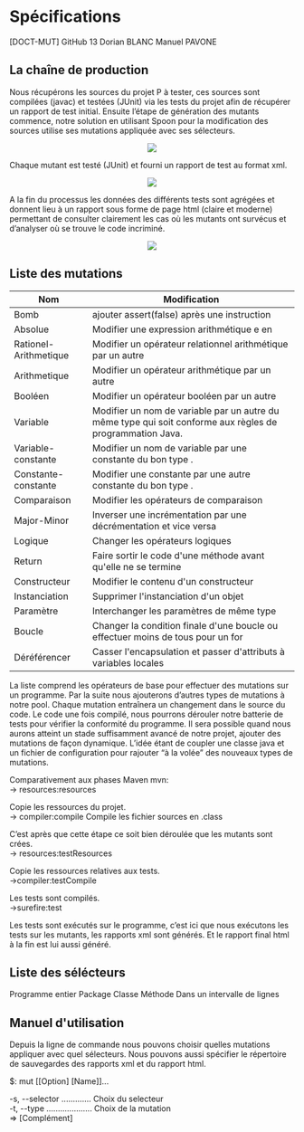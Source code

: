 # Spécifications 
[DOCT-MUT] GitHub 13
Dorian BLANC
Manuel PAVONE

La chaîne de production
------

Nous récupérons les sources du projet P à tester, ces sources sont compilées (javac) et testées (JUnit) via les tests du projet afin de récupérer un rapport de test initial.
Ensuite l’étape de génération des mutants commence, notre solution en utilisant Spoon pour la modification des sources utilise ses mutations appliquée avec ses sélecteurs.

<p align="center"> <img src="http://i.imgur.com/0jSwn6U.png"></img></p>

Chaque mutant est testé (JUnit) et fourni un rapport de test au format xml.

<p align="center"> <img src="http://i.imgur.com/TWIzw5P.png"></img></p>

A la fin du processus les données des différents tests sont agrégées et donnent lieu à un rapport sous forme de page html (claire et moderne) permettant de consulter clairement les cas où les mutants ont survécus et d’analyser où se trouve le code incriminé. 

<p align="center"> <img src="http://i.imgur.com/88OCcaZ.png"></img></p>

Liste des mutations
------

| **Nom**       | **Modification**           |
| ------------- |-------------|
| Bomb     | ajouter assert(false) après une instruction |
| Absolue      | Modifier une expression arithmétique e en |e|      |
| Rationel-Arithmetique | Modifier un opérateur relationnel arithmétique par un autre      |
| Arithmetique | Modifier un opérateur arithmétique par un autre      |
| Booléen | Modifier un opérateur booléen par un autre      |
| Variable | Modifier un nom de variable par un autre du même type qui soit conforme aux règles de programmation Java. |
| Variable-constante | Modifier un nom de variable par une constante du bon type .      |
| Constante-constante | Modifier une constante par une autre constante du bon type .      |
| Comparaison | Modifier les opérateurs de comparaison      |
| Major-Minor | Inverser une incrémentation par une décrémentation et vice versa      |
| Logique | Changer les opérateurs logiques      |
| Return | Faire sortir le code d'une méthode avant qu'elle ne se termine      |
| Constructeur | Modifier le contenu d'un constructeur     |
| Instanciation | Supprimer l'instanciation d'un objet     |
| Paramètre | Interchanger les paramètres de même type     |
| Boucle | Changer la condition finale d'une boucle ou effectuer moins de tous pour un for     |
| Déréférencer | Casser l'encapsulation et passer d'attributs à variables locales     |

La liste comprend les opérateurs de base pour effectuer des mutations sur un programme. Par la suite nous ajouterons d’autres types de mutations à notre pool.
Chaque mutation entraînera un changement dans le source du code. Le code une fois compilé, nous pourrons dérouler notre batterie de tests pour vérifier la conformité du programme.	
Il sera possible quand nous aurons atteint un stade suffisamment avancé de notre projet, ajouter des mutations de façon dynamique. L’idée étant de coupler une classe java et un fichier de configuration pour rajouter “à la volée” des nouveaux types de mutations.


Comparativement aux phases Maven mvn:<br>
-> resources:resources

Copie les ressources du projet.<br>
-> compiler:compile
Compile les fichier sources en .class

C’est après que cette étape ce soit bien déroulée que les mutants sont crées.<br>
-> resources:testResources

Copie les ressources relatives aux tests.<br>
->compiler:testCompile

Les tests sont compilés.<br>
->surefire:test

Les tests sont exécutés sur le programme, c’est ici que nous exécutons les tests sur les mutants, les rapports xml sont générés. Et le rapport final html à la fin est lui aussi généré.


Liste des sélécteurs
------

Programme entier
Package
Classe
Méthode
Dans un intervalle de lignes


Manuel d'utilisation
------

Depuis la ligne de commande nous pouvons choisir quelles mutations appliquer avec quel sélecteurs.
Nous pouvons aussi spécifier le répertoire de sauvegardes des rapports xml et du rapport html.

$: mut [[Option] [Name]]...

-s, --selector .............  Choix du selecteur <br>
-t, --type ....................  Choix de la mutation <br>
 => [Complément]

